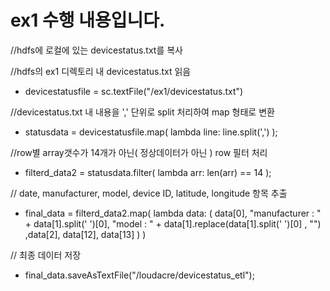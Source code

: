 ﻿# ex1 수행 내용입니다.

//hdfs에 로컬에 있는 devicestatus.txt를 복사

//hdfs의 ex1 디렉토리 내 devicestatus.txt 읽음
- devicestatusfile = sc.textFile("/ex1/devicestatus.txt")

//devicestatus.txt 내 내용을 ',' 단위로 split 처리하여 map 형태로 변환
- statusdata = devicestatusfile.map( lambda line: line.split(',') );

//row별 array갯수가 14개가 아닌( 정상데이터가 아닌 ) row 필터 처리
- filterd_data2 = statusdata.filter( lambda arr: len(arr) == 14 );

// date, manufacturer, model, device ID, latitude, longitude 항목 추출
- final_data = filterd_data2.map( lambda data: ( data[0], "manufacturer : " + data[1].split(' ')[0], "model : " + data[1].replace(data[1].split(' ')[0] , "") ,data[2], data[12], data[13] ) )

// 최종 데이터 저장
- final_data.saveAsTextFile("/loudacre/devicestatus_etl");
